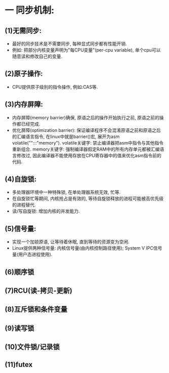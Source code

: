 # 一 同步机制:
## (1)无需同步:
- 最好的同步技术是不需要同步, 每种显式同步都有性能开销.
- 例如: 把部分内核变量声明为"每CPU变量"(per-cpu variable), 单个cpu可以随意读和修改自己的变量.

## (2)原子操作:
- CPU提供原子级别的指令操作, 例如:CAS等.

## (3)内存屏障:
- 内存屏障(memory barrier)确保, 原语之后的操作开始执行之前, 原语之前的操作都已经完成.
- 优化屏障(optimization barrier): 保证编译程序不会混淆原语之前和原语之后的汇编语言指令, 在linux中就是barrier()宏, 展开为asm volatile("":::"memory"). volatile关键字: 禁止编译器把asm中指令与其他指令重新组合. memory关键字: 强制编译器假定RAM中的所有内存单元都被汇编语言修改过, 因此编译器不能使用存放在CPU寄存器中的值来优化asm指令前的代码.

## (4)自旋锁:
- 多处理器环境中一种特殊锁, 在单处理器系统无效, 忙等.
- 在自旋锁忙等期间, 内核抢占是有效的, 等待自旋锁释放的进程可能被高优先级的进程替代.
- 读/写自旋锁: 增加内核的并发能力.

## (5)信号量:
- 实现一个加锁原语, 让等待着休眠, 直到等待的资源变为空闲.
- Linux提供两种信号量: 内核信号量(由内核控制路径使用); System V IPC信号量(用户态进程使用).

## (6)顺序锁

## (7)RCU(读-拷贝-更新)

## (8)互斥锁和条件变量

## (9)读写锁

## (10)文件锁/记录锁

## (11)futex
